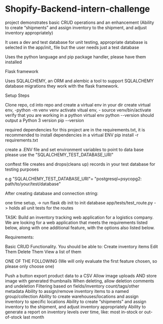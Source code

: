 # Shopify-Backend-intern-challenge


project demonstrates basic CRUD operations and an enhancement (Ability to create “shipments” and assign inventory to the shipment, 
and adjust inventory appropriately)

It uses a dev and test database for unit testing, appropriate database is selected in the app/_init__ file
but the user needs just a test database


Uses the python language and pip package handler, please have them installed 

Flask framework

Uses SQLALCHEMY, an ORM and alembic a tool to support SQLALCHEMY database migrations they work with the flask framework.

Setup Steps



Clone repo, cd into repo and create a virtual env in your dir 
create virtual env, -python -m venv venv
activate vitual env, - source venv/bin/activate 
verify that you are working in a python virtual env
    python --version should output a Python 3 version
    pip --version

required dependencies for this project are in the requirements.txt,
it is recommended to install dependencies in a virtual ENV
pip install -r requirements.txt


create a .ENV file and set environment variables to point to data base
please use the "SQLALCHEMY_TEST_DATABASE_URI"

conftest file creates and drops(cleans up) records in your test database for testing purposes

e.g "SQLALCHEMY_TEST_DATABASE_URI"= "postgresql+psycopg2: path/to/your/test/database"

After creating database and connection string:

one time setup, -> run flask db init to init database
app/tests/test_route.py -> holds all unit tests for the routes









TASK: Build an inventory tracking web application for a logistics company. We are looking for a web application that meets the requirements listed below, along with one additional feature, with the options also listed below.

Requirements:

Basic CRUD Functionality. You should be able to:
Create inventory items
Edit Them
Delete Them
View a list of them

ONE OF THE FOLLOWING (We will only evaluate the first feature chosen, so please only choose one)

Push a button export product data to a CSV
Allow image uploads AND store image with generated thumbnails
When deleting, allow deletion comments and undeletion
Filtering based on fields/inventory count/tags/other metadata
Ability to assign/remove inventory items to a named group/collection
Ability to create warehouses/locations and assign inventory to specific locations
Ability to create “shipments” and assign inventory to the shipment, and adjust inventory appropriately
Ability to generate a report on inventory levels over time, like: most in-stock or out-of-stock last month
